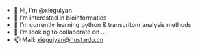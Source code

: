 - 👋 Hi, I’m @xieguiyan
- 👀 I’m interested in bioinformatics
- 🌱 I’m currently learning python & transcritom analysis methods
- 💞️ I’m looking to collaborate on ...
- 📫 Mail: xieguiyan@hust.edu.cn

